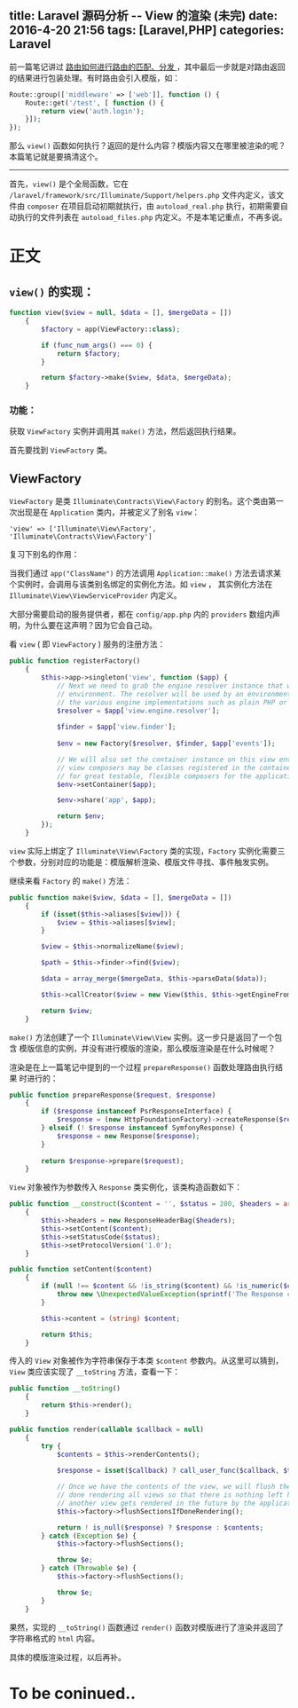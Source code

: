
title: Laravel 源码分析 -- View 的渲染 (未完)
date: 2016-4-20 21:56
tags: [Laravel,PHP]
categories: Laravel
---

前一篇笔记讲过 [ 路由如何进行路由的匹配、分发 ](http://b.fengbl.cn/2016/04/15/Laravel-sourcecode-how-route-work/#%E5%8C%B9%E9%85%8D%E7%BB%93%E6%9E%9C%E5%A4%84%E7%90%86) ，其中最后一步就是对路由返回的结果进行包装处理。有时路由会引入模版，如：

```php
Route::group(['middleware' => ['web']], function () {
	Route::get('/test', [ function () {
		return view('auth.login');
	}]);
});
```

那么 `view()` 函数如何执行？返回的是什么内容？模版内容又在哪里被渲染的呢？本篇笔记就是要搞清这个。


<!-- more -->

---

首先，`view()` 是个全局函数，它在 `/laravel/framework/src/Illuminate/Support/helpers.php` 文件内定义，该文件由 `composer` 在项目启动初期就执行，由 `autoload_real.php` 执行，初期需要自动执行的文件列表在 `autoload_files.php` 内定义。不是本笔记重点，不再多说。

# 正文

## `view()` 的实现：

```php
function view($view = null, $data = [], $mergeData = [])
    {
        $factory = app(ViewFactory::class);

        if (func_num_args() === 0) {
            return $factory;
        }

        return $factory->make($view, $data, $mergeData);
    }
```

### 功能：

获取 `ViewFactory` 实例并调用其 `make()` 方法，然后返回执行结果。

首先要找到 `ViewFactory` 类。

## ViewFactory 

`ViewFactory`  是类 `Illuminate\Contracts\View\Factory` 的别名。这个类由第一次出现是在 `Application` 类内，并被定义了别名 `view`：

	'view' => ['Illuminate\View\Factory', 'Illuminate\Contracts\View\Factory']

复习下别名的作用：

当我们通过 `app("ClassName")` 的方法调用 `Application::make()` 方法去请求某个实例时，会调用与该类别名绑定的实例化方法。如 `view` ， 其实例化方法在 `Illuminate\View\ViewServiceProvider` 内定义。

大部分需要启动的服务提供者，都在 `config/app.php` 内的 `providers` 数组内声明，为什么要在这声明？因为它会自己动。

看 `view` ( 即 `ViewFactory` ) 服务的注册方法： 

```php
public function registerFactory()
    {
        $this->app->singleton('view', function ($app) {
            // Next we need to grab the engine resolver instance that will be used by the
            // environment. The resolver will be used by an environment to get each of
            // the various engine implementations such as plain PHP or Blade engine.
            $resolver = $app['view.engine.resolver'];
            
            $finder = $app['view.finder'];
            
            $env = new Factory($resolver, $finder, $app['events']);

            // We will also set the container instance on this view environment since the
            // view composers may be classes registered in the container, which allows
            // for great testable, flexible composers for the application developer.
            $env->setContainer($app);

            $env->share('app', $app);

            return $env;
        });
    }
```
`view` 实际上绑定了 `Illuminate\View\Factory` 类的实现，`Factory` 实例化需要三个参数，分别对应的功能是：模版解析渲染、模版文件寻找、事件触发实例。

继续来看 `Factory` 的 `make()` 方法：

```php
public function make($view, $data = [], $mergeData = [])
    {
        if (isset($this->aliases[$view])) {
            $view = $this->aliases[$view];
        }

        $view = $this->normalizeName($view);

        $path = $this->finder->find($view);

        $data = array_merge($mergeData, $this->parseData($data));

        $this->callCreator($view = new View($this, $this->getEngineFromPath($path), $view, $path, $data));

        return $view;
    }
```

`make()` 方法创建了一个 `Illuminate\View\View` 实例。这一步只是返回了一个包含 模版信息的实例，并没有进行模版的渲染，那么模版渲染是在什么时候呢？

渲染是在上一篇笔记中提到的一个过程  `prepareResponse()` 函数处理路由执行结果 时进行的：

```php
public function prepareResponse($request, $response)
    {
        if ($response instanceof PsrResponseInterface) {
            $response = (new HttpFoundationFactory)->createResponse($response);
        } elseif (! $response instanceof SymfonyResponse) {
            $response = new Response($response);
        }
        
        return $response->prepare($request);
    }
```

`View` 对象被作为参数传入 `Response` 类实例化，该类构造函数如下：

```php
public function __construct($content = '', $status = 200, $headers = array())
    {
        $this->headers = new ResponseHeaderBag($headers);
        $this->setContent($content);
        $this->setStatusCode($status);
        $this->setProtocolVersion('1.0');
    }

public function setContent($content)
    {
        if (null !== $content && !is_string($content) && !is_numeric($content) && !is_callable(array($content, '__toString'))) {
            throw new \UnexpectedValueException(sprintf('The Response content must be a string or object implementing __toString(), "%s" given.', gettype($content)));
        }

        $this->content = (string) $content;

        return $this;
    }
```

传入的 `View` 对象被作为字符串保存于本类 `$content` 参数内。从这里可以猜到，`View` 类应该实现了 `__toString` 方法，查看一下：

```php
public function __toString()
    {
        return $this->render();
    }

public function render(callable $callback = null)
    {
        try {
            $contents = $this->renderContents();
            
            $response = isset($callback) ? call_user_func($callback, $this, $contents) : null;

            // Once we have the contents of the view, we will flush the sections if we are
            // done rendering all views so that there is nothing left hanging over when
            // another view gets rendered in the future by the application developer.
            $this->factory->flushSectionsIfDoneRendering();

            return ! is_null($response) ? $response : $contents;
        } catch (Exception $e) {
            $this->factory->flushSections();

            throw $e;
        } catch (Throwable $e) {
            $this->factory->flushSections();

            throw $e;
        }
    }
```

果然，实现的 `__toString()` 函数通过 `render()` 函数对模版进行了渲染并返回了字符串格式的 `html` 内容。

具体的模版渲染过程，以后再补。

# To be coninued..

